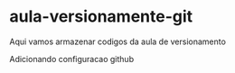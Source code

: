 # aula-versionamente-git
Aqui vamos armazenar codigos da aula de versionamento 

Adicionando configuracao github
